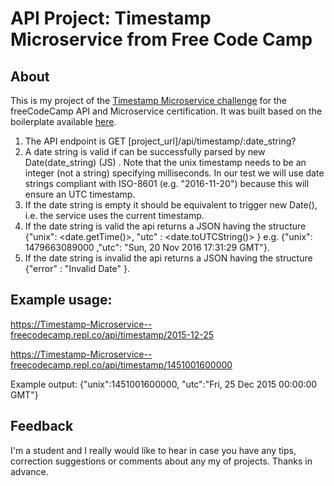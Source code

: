 # API Project: Timestamp Microservice from Free Code Camp

## About
This is my project of the [Timestamp Microservice challenge](https://www.freecodecamp.org/learn/apis-and-microservices/apis-and-microservices-projects/timestamp-microservice) for the freeCodeCamp API and Microservice certification. It was built based on the boilerplate available [here](https://github.com/freeCodeCamp/boilerplate-project-timestamp/).

1. The API endpoint is GET [project_url]/api/timestamp/:date_string?
2. A date string is valid if can be successfully parsed by new Date(date_string) (JS) . Note that the unix timestamp needs to be an integer (not a string) specifying milliseconds. In our test we will use date strings compliant with ISO-8601 (e.g. "2016-11-20") because this will ensure an UTC timestamp.
3. If the date string is empty it should be equivalent to trigger new Date(), i.e. the service uses the current timestamp.
4. If the date string is valid the api returns a JSON having the structure {"unix": <date.getTime()>, "utc" : <date.toUTCString()> } e.g. {"unix": 1479663089000 ,"utc": "Sun, 20 Nov 2016 17:31:29 GMT"}.
5. If the date string is invalid the api returns a JSON having the structure {"error" : "Invalid Date" }.

## Example usage:
https://Timestamp-Microservice--freecodecamp.repl.co/api/timestamp/2015-12-25 

https://Timestamp-Microservice--freecodecamp.repl.co/api/timestamp/1451001600000

Example output:
{"unix":1451001600000, "utc":"Fri, 25 Dec 2015 00:00:00 GMT"}

## Feedback
I'm a student and I really would like to hear in case you have any tips, correction suggestions or comments about any my of projects. Thanks in advance.

